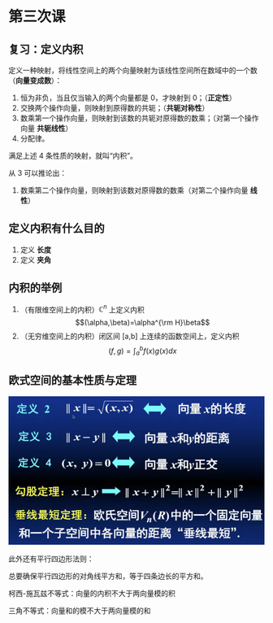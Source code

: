 # 第三次课

## 复习：定义内积

定义一种映射，将线性空间上的两个向量映射为该线性空间所在数域中的一个数（**向量变成数**）：

1. 恒为非负，当且仅当输入的两个向量都是 0，才映射到 0；（**正定性**）
2. 交换两个操作向量，则映射到原得数的共轭；（**共轭对称性**）
3. 数乘第一个操作向量，则映射到该数的共轭对原得数的数乘；（对第一个操作向量 **共轭线性**）
4. 分配律。

满足上述 4 条性质的映射，就叫“内积”。

从 3 可以推论出：

1. 数乘第二个操作向量，则映射到该数对原得数的数乘（对第二个操作向量 **线性**）

## 定义内积有什么目的

1. 定义 **长度**
2. 定义 **夹角**

## 内积的举例

1. （有限维空间上的内积）$\mathbb C^n$ 上定义内积 $$(\alpha,\beta)=\alpha^{\rm H}\beta$$
2. （无穷维空间上的内积）闭区间 [a,b] 上连续的函数空间上，定义内积 $$(f,g)=\int _a^b f(x)g(x)dx$$

## 欧式空间的基本性质与定理

![](../../images/2022-09-21-10-52-44.png)

此外还有平行四边形法则：

总要确保平行四边形的对角线平方和，等于四条边长的平方和。

柯西-施瓦兹不等式：向量的内积不大于两向量模的积

三角不等式：向量和的模不大于两向量模的和
